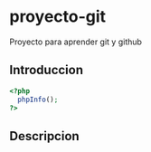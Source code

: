 # proyecto-git
Proyecto para aprender git y github

## Introduccion

```php
<?php 
  phpInfo(); 
?>

```
## Descripcion
